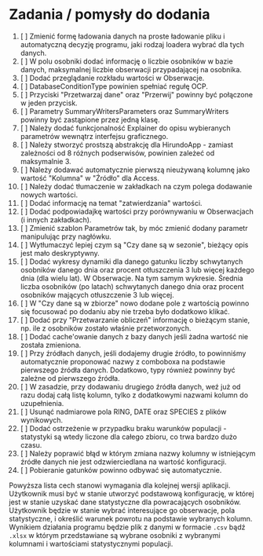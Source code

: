 # Zadania / pomysły do dodania

1.  [ ] Zmienić formę ładowania danych na proste ładowanie pliku i automatyczną decyzję programu, jaki rodzaj loadera wybrać dla tych danych.
2.  [ ] W polu osobniki dodać informację o liczbie osobników w bazie danych, maksymalnej liczbie obserwacji przypadającej na osobnika.
3.  [ ] Dodać przeglądanie rozkładu wartości w Obserwacje.
4.  [ ] DatabaseConditionType powinien spełniać regułę OCP.
5.  [ ] Przyciski "Przetwarzaj dane" oraz "Przerwij" powinny być połączone w jeden przycisk.
6.  [ ] Parametry SummaryWritersParameters oraz SummaryWriters powinny być zastąpione przez jedną klasę.
7.  [ ] Należy dodać funkcjonalność Explainer do opisu wybieranych parametrów wewnątrz interfejsu graficznego.
8.  [ ] Należy stworzyć prostszą abstrakcję dla HirundoApp - zamiast zależności od 8 różnych podserwisów, powinien zależeć od maksymalnie 3.
9.  [ ] Należy dodawać automatycznie pierwszą nieużywaną kolumnę jako wartość "Kolumna" w "Źródło" dla Access.
10. [ ] Należy dodać tłumaczenie w zakładkach na czym polega dodawanie nowych wartości.
11. [ ] Dodać informację na temat "zatwierdzania" wartości.
12. [ ] Dodać podpowiadajkę wartości przy porównywaniu w Obserwacjach (i innych zakładkach).
13. [ ] Zmienić szablon Parametrów tak, by móc zmienić dodany parametr manipulując przy nagłówku.
14. [ ] Wytłumaczyć lepiej czym są "Czy dane są w sezonie", bieżący opis jest mało deskryptywny.
15. [ ] Dodać wykresy dynamiki dla danego gatunku liczby schwytanych osobników danego dnia oraz procent otłuszczenia 3 lub więcej każdego dnia (dla wielu lat). W Obserwacje. Na tym samym wykresie. Średnia liczba osobników (po latach) schwytanych danego dnia oraz procent osobników mających otłuszczenie 3 lub więcej.
16. [ ] W "Czy dane są w zbiorze" nowo dodane pole z wartością powinno się focusować po dodaniu aby nie trzeba było dodatkowo klikać.
17. [ ] Dodać przy "Przetwarzanie obliczeń" informację o bieżącym stanie, np. ile z osobników zostało właśnie przetworzonych.
18. [ ] Dodać cache'owanie danych z bazy danych jeśli żadna wartość nie została zmieniona.
19. [ ] Przy źródłach danych, jeśli dodajemy drugie źródło, to powinniśmy automatycznie proponować nazwy z comboboxa na podstawie pierwszego źródła danych. Dodatkowo, typy również powinny być zależne od pierwszego źródła.
20. [ ] W zasadzie, przy dodawaniu drugiego źródła danych, weź już od razu dodaj całą listę kolumn, tylko z dodatkowymi nazwami kolumn do uzupełnienia.
21. [ ] Usunąć nadmiarowe pola RING, DATE oraz SPECIES z plików wynikowych.
22. [ ] Dodać ostrzeżenie w przypadku braku warunków populacji - statystyki są wtedy liczone dla całego zbioru, co trwa bardzo dużo czasu.
23. [ ] Należy poprawić błąd w którym zmiana nazwy kolumny w istniejącym źródłe danych nie jest odzwierciedlana na wartość konfiguracji.
24. [ ] Pobieranie gatunków powinno odbywać się automatycznie.

Powyższa lista cech stanowi wymagania dla kolejnej wersji aplikacji. Użytkownik musi być w stanie utworzyć podstawową konfigurację, w której jest w stanie uzyskać dane statystyczne dla powracających osobników. Użytkownik będzie w stanie wybrać interesujące go obserwacje, pola statystyczne, i określić warunek powrotu na podstawie wybranych kolumn. Wynikiem działania programu będzie plik z danymi w formacie `.csv` bądź `.xlsx` w którym przedstawiane są wybrane osobniki z wybranymi kolumnami i wartościami statystycznymi populacji.
